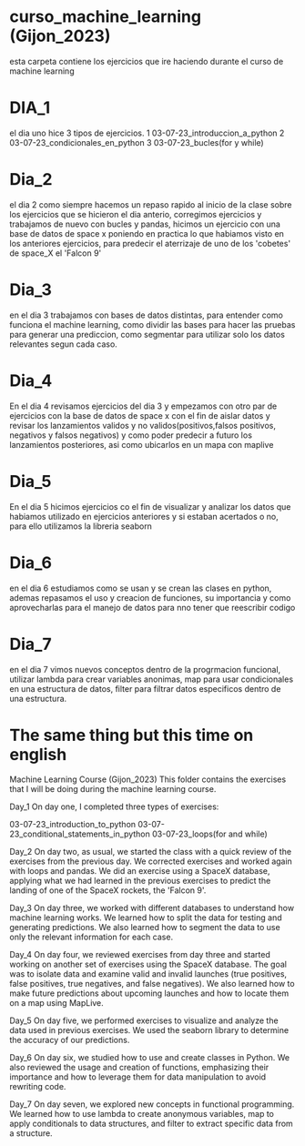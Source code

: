 # curso_machine_learning (Gijon_2023)

esta carpeta contiene los ejercicios que ire haciendo durante el curso de machine learning

# DIA_1

el dia uno hice 3 tipos de ejercicios.
  1 03-07-23_introduccion_a_python
  2 03-07-23_condicionales_en_python
  3 03-07-23_bucles(for y while)


# Dia_2
el dia 2 como siempre hacemos un repaso rapido al inicio de la clase sobre los ejercicios que se hicieron el dia anterio, corregimos ejercicios y trabajamos de nuevo con bucles y pandas, hicimos un ejercicio con una base de datos de space x poniendo en practica lo que habiamos visto en los anteriores ejercicios, para predecir el aterrizaje de uno de los 'cobetes' de space_X el 'Falcon 9'

# Dia_3
en el dia 3 trabajamos con bases de datos distintas, para entender como funciona el machine learning, como dividir las bases para hacer las pruebas para generar una prediccion, como segmentar para utilizar solo los datos relevantes segun cada caso.

# Dia_4
En el dia 4 revisamos ejercicios del dia 3 y empezamos con otro par de ejercicios con la base de datos de space x con el fin de aislar datos y revisar los lanzamientos validos y no validos(positivos,falsos positivos, negativos y falsos negativos) y como poder predecir a futuro los lanzamientos posteriores, asi como ubicarlos en un mapa con maplive

# Dia_5
En el dia 5 hicimos ejercicios co  el fin de visualizar y analizar los datos que habiamos utilizado en ejercicios anteriores y si estaban acertados o no, para ello utilizamos la libreria seaborn  

# Dia_6
en el dia 6 estudiamos como se usan y se crean las clases en python, ademas repasamos el uso y creacion de funciones, su importancia y como aprovecharlas para el manejo de datos para nno tener que reescribir codigo

# Dia_7
en el dia 7 vimos nuevos conceptos dentro de la progrmacion funcional, utilizar lambda para crear variables anonimas, map para usar condicionales en una estructura de datos, filter para filtrar datos especificos dentro de una estructura.


# The same thing but this time on english
Machine Learning Course (Gijon_2023)
This folder contains the exercises that I will be doing during the machine learning course.

Day_1
On day one, I completed three types of exercises:

03-07-23_introduction_to_python
03-07-23_conditional_statements_in_python
03-07-23_loops(for and while)

Day_2
On day two, as usual, we started the class with a quick review of the exercises from the previous day. We corrected exercises and worked again with loops and pandas. We did an exercise using a SpaceX database, applying what we had learned in the previous exercises to predict the landing of one of the SpaceX rockets, the 'Falcon 9'.

Day_3
On day three, we worked with different databases to understand how machine learning works. We learned how to split the data for testing and generating predictions. We also learned how to segment the data to use only the relevant information for each case.

Day_4
On day four, we reviewed exercises from day three and started working on another set of exercises using the SpaceX database. The goal was to isolate data and examine valid and invalid launches (true positives, false positives, true negatives, and false negatives). We also learned how to make future predictions about upcoming launches and how to locate them on a map using MapLive.

Day_5
On day five, we performed exercises to visualize and analyze the data used in previous exercises. We used the seaborn library to determine the accuracy of our predictions.

Day_6
On day six, we studied how to use and create classes in Python. We also reviewed the usage and creation of functions, emphasizing their importance and how to leverage them for data manipulation to avoid rewriting code.

Day_7
On day seven, we explored new concepts in functional programming. We learned how to use lambda to create anonymous variables, map to apply conditionals to data structures, and filter to extract specific data from a structure.
